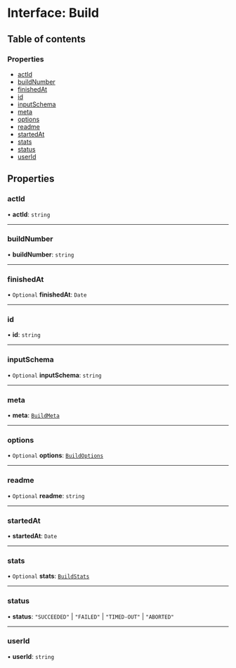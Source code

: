 # Interface: Build

## Table of contents

### Properties

- [actId](Build.md#actid)
- [buildNumber](Build.md#buildnumber)
- [finishedAt](Build.md#finishedat)
- [id](Build.md#id)
- [inputSchema](Build.md#inputschema)
- [meta](Build.md#meta)
- [options](Build.md#options)
- [readme](Build.md#readme)
- [startedAt](Build.md#startedat)
- [stats](Build.md#stats)
- [status](Build.md#status)
- [userId](Build.md#userid)

## Properties

### <a id="actid" name="actid"></a> actId

• **actId**: `string`

___

### <a id="buildnumber" name="buildnumber"></a> buildNumber

• **buildNumber**: `string`

___

### <a id="finishedat" name="finishedat"></a> finishedAt

• `Optional` **finishedAt**: `Date`

___

### <a id="id" name="id"></a> id

• **id**: `string`

___

### <a id="inputschema" name="inputschema"></a> inputSchema

• `Optional` **inputSchema**: `string`

___

### <a id="meta" name="meta"></a> meta

• **meta**: [`BuildMeta`](BuildMeta.md)

___

### <a id="options" name="options"></a> options

• `Optional` **options**: [`BuildOptions`](BuildOptions.md)

___

### <a id="readme" name="readme"></a> readme

• `Optional` **readme**: `string`

___

### <a id="startedat" name="startedat"></a> startedAt

• **startedAt**: `Date`

___

### <a id="stats" name="stats"></a> stats

• `Optional` **stats**: [`BuildStats`](BuildStats.md)

___

### <a id="status" name="status"></a> status

• **status**: ``"SUCCEEDED"`` \| ``"FAILED"`` \| ``"TIMED-OUT"`` \| ``"ABORTED"``

___

### <a id="userid" name="userid"></a> userId

• **userId**: `string`
